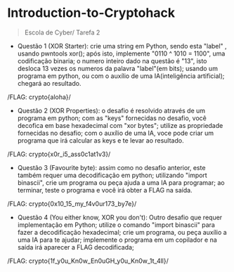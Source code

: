 # Introduction-to-Cryptohack
> Escola de Cyber/ Tarefa 2

- Questão 1 (XOR Starter):
crie uma string em Python, sendo esta "label" , usando pwntools xor();
após isto, implemente "0110 ^ 1010 = 1100", uma codificação binaria;
o numero inteiro dado na questão é "13", isto desloca 13 vezes os numeros da palavra "label"(em bits);
usando um programa em python, ou com o auxílio de uma IA(inteligência artificial); chegará ao resultado.

 /FLAG: crypto{aloha}/

- Questão 2 (XOR Properties):
o desafio é resolvido através de um programa em python;
com as "keys" fornecidas no desafio, você decofica em base hexadecimal com "xor bytes";
utilize as propriedade fornecidas no desafio;
com o auxílio de uma IA, voce pode criar um programa que irá calcular as keys e te levar ao resultado.

/FLAG: crypto{x0r_i5_ass0c1at1v3}/

- Questão 3 (Favourite byte):
 assim como no desafio anterior, este também requer uma decodificação em python;
utilizando "import binascii", crie um programa ou peça ajuda a uma IA para programar;
ao terminar, teste o programa e você irá obter a FLAG na saída.

/FLAG: crypto{0x10_15_my_f4v0ur173_by7e}/

- Questão 4 (You either know, XOR you don't):
Outro desafio que requer implementação em Python;
utilize o comando "import binascii" para fazer a decodificação hexadecimal;
crie um programa, ou peça auxílio a uma IA para te ajudar;
implemente o programa em um copilador e na saída irá aparecer a FLAG decodificada;

/FLAG: crypto{1f_y0u_Kn0w_En0uGH_y0u_Kn0w_1t_4ll}/

 
